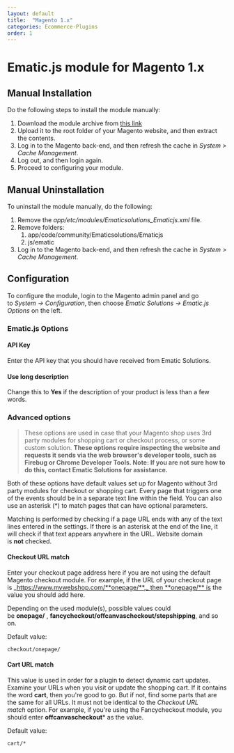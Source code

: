 ```yaml
---
layout: default
title:  "Magento 1.x"
categories: Ecommerce-Plugins
order: 1
---
```


# Ematic.js module for Magento 1.x

## Manual Installation

Do the following steps to install the module manually:

1.  Download the module archive from [this link](http://api.ematicsolutions.com/v1/plugins/dist/ematicsolutions_ematicjs_v1.0.9-mage1.zip)
2.  Upload it to the root folder of your Magento website, and then extract the contents.
3.  Log in to the Magento back-end, and then refresh the cache in _System > Cache Management_.
4.  Log out, and then login again.
5.  Proceed to configuring your module.

## Manual Uninstallation

To uninstall the module manually, do the following:

1.  Remove the _app/etc/modules/Ematicsolutions_Ematicjs.xml_ file.
2.  Remove folders:
    1.  app/code/community/Ematicsolutions/Ematicjs
    2.  js/ematic
3.  Log in to the Magento back-end, and then refresh the cache in _System > Cache Management_.

## Configuration

To configure the module, login to the Magento admin panel and go to _System -> Configuration_, then choose _Ematic Solutions -> Ematic.js Options_ on the left.

### Ematic.js Options

#### **API Key**

Enter the API key that you should have received from Ematic Solutions.

#### **Use long description**

Change this to **Yes** if the description of your product is less than a few words.

### Advanced options

> These options are used in case that your Magento shop uses 3rd party modules for shopping cart or checkout process, or some custom solution. **These options require inspecting the website and requests it sends via the web browser's developer tools, such as Firebug or Chrome Developer Tools. 
Note: If you are not sure how to do this, contact Ematic Solutions for assistance.**

Both of these options have default values set up for Magento without 3rd party modules for checkout or shopping cart. Every page that triggers one of the events should be in a separate text line within the field. You can also use an asterisk (*) to match pages that can have optional parameters.

Matching is performed by checking if a page URL ends with any of the text lines entered in the settings. If there is an asterisk at the end of the line, it will check if that text appears anywhere in the URL. Website domain is **not** checked.

#### **Checkout URL match**

Enter your checkout page address here if you are not using the default Magento checkout module. For example, if the URL of your checkout page is _https://www.mywebshop.com/**onepage/**,_ then **onepage/** is the value you should add here.

Depending on the used module(s), possible values could be **onepage/** , **fancycheckout/offcanvascheckout/stepshipping**, and so on.

Default value:

    checkout/onepage/

#### **Cart URL match**

This value is used in order for a plugin to detect dynamic cart updates. Examine your URLs when you visit or update the shopping cart. If it contains the word **cart**, then you're good to go. But if not, find some parts that are the same for all URLs. It must not be identical to the _Checkout URL match_ option. For example, if you're using the Fancycheckout module, you should enter **offcanvascheckout*** as the value.

Default value:

    cart/*